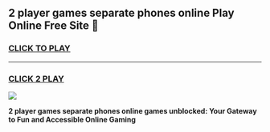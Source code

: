 
## 2 player games separate phones online Play Online Free Site 👋
<h3>
<a href="https://download.freeplayer.one?title=2_player_games_separate_phones_online&ref=21F">CLICK TO PLAY</a></h3>
<hr>

<h3>
<a href="https://download.freeplayer.one?title=2_player_games_separate_phones_online&ref=21F">CLICK 2 PLAY</a>
  
</h3>

<a href="https://download.freeplayer.one?title=2_player_games_separate_phones_online&ref=21F"><img src="https://cdnb.artstation.com/p/assets/images/images/032/539/853/original/anto-thomas-button-gif.gif"></a>


**2 player games separate phones online games unblocked: Your Gateway to Fun and Accessible Online Gaming**

